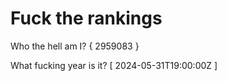 # Fuck the rankings

Who the hell am I?
{ 2959083 }

What fucking year is it?
[ 2024-05-31T19:00:00Z ]
